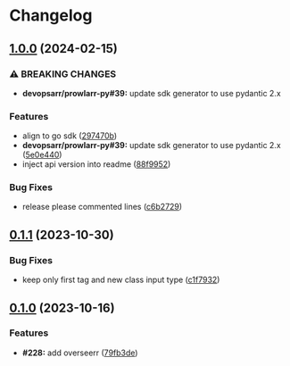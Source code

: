 # Changelog

## [1.0.0](https://github.com/devopsarr/overseerr-go/compare/v0.1.1...v1.0.0) (2024-02-15)


### ⚠ BREAKING CHANGES

* **devopsarr/prowlarr-py#39:** update sdk generator to use pydantic 2.x

### Features

* align to go sdk ([297470b](https://github.com/devopsarr/overseerr-go/commit/297470ba966e763af173d96854afa92795d80b91))
* **devopsarr/prowlarr-py#39:** update sdk generator to use pydantic 2.x ([5e0e440](https://github.com/devopsarr/overseerr-go/commit/5e0e440ee6956b136f285efa752aad6b6f737593))
* inject api version into readme ([88f9952](https://github.com/devopsarr/overseerr-go/commit/88f9952e649a40b675de5e205eab46da95861367))


### Bug Fixes

* release please commented lines ([c6b2729](https://github.com/devopsarr/overseerr-go/commit/c6b2729897891c1522034a3dc4ffa0e6295691e1))

## [0.1.1](https://github.com/devopsarr/overseerr-go/compare/v0.1.0...v0.1.1) (2023-10-30)


### Bug Fixes

* keep only first tag and new class input type ([c1f7932](https://github.com/devopsarr/overseerr-go/commit/c1f793268356a41df181239cf7957ebd97b63504))

## [0.1.0](https://github.com/devopsarr/overseerr-go/compare/v0.0.0...v0.1.0) (2023-10-16)


### Features

* **#228:** add overseerr ([79fb3de](https://github.com/devopsarr/overseerr-go/commit/79fb3deba29d9a9d0f1b2ad8ebeade417c28947b))
